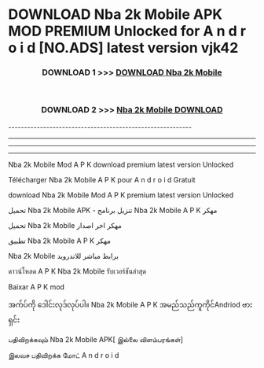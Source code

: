 # DOWNLOAD Nba 2k Mobile  APK MOD PREMIUM Unlocked for A n d r o i d [NO.ADS] latest version vjk42 



<div align="center">

<h3>DOWNLOAD 1 >>> <a href="https://getmod2.web.app/?judul=Nba 2k Mobile ">DOWNLOAD Nba 2k Mobile </a></h3><br>

<h3>DOWNLOAD 2 >>> <a href="https://getmod2.web.app/?judul=Nba 2k Mobile ">Nba 2k Mobile  DOWNLOAD </a></h3>

</div>
----------------------------------------------------------

----------------------------------------------------------

----------------------------------------------------------

----------------------------------------------------------

Nba 2k Mobile  Mod A P K download premium latest version Unlocked

Télécharger Nba 2k Mobile  A P K pour A n d r o i d Gratuit

download Nba 2k Mobile  Mod A P K premium latest version Unlocked

تحميل Nba 2k Mobile  APK - تنزيل برنامج Nba 2k Mobile  A P K مهكر

تحميل Nba 2k Mobile  مهكر اخر اصدار

تطبيق Nba 2k Mobile  A P K مهكر

Nba 2k Mobile  برابط مباشر للاندرويد

ดาวน์โหลด A P K Nba 2k Mobile  รับเวอร์ชันล่าสุด

Baixar A P K mod

အက်ပ်ကို ဒေါင်းလုဒ်လုပ်ပါ။ Nba 2k Mobile  A P K အမည်သည်ကူကိုင်Andriod ဗားရှင်း

பதிவிறக்கவும் Nba 2k Mobile  APK[ இல்லை விளம்பரங்கள்] 
 
இலவச பதிவிறக்க மோட் A n d r o i d



